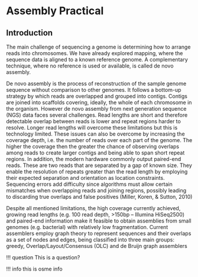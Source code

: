 # Assembly Practical

## Introduction

The main challenge of sequencing a genome is determining how to arrange reads into chromosomes. We have already explored mapping, where the sequence data is aligned to a known reference genome. A complementary technique, where no reference is used or available, is called de novo assembly.

De novo assembly is the process of reconstruction of the sample genome sequence without comparison to other genomes. It follows a bottom-up strategy by which reads are overlapped and grouped into contigs. Contigs are joined into scaffolds covering, ideally, the whole of each chromosome in the organism. However de novo assembly from next generation sequence (NGS) data faces several challenges. Read lengths are short and therefore detectable overlap between reads is lower and repeat regions harder to resolve. Longer read lengths will overcome these limitations but this is technology limited. These issues can also be overcome by increasing the coverage depth, i.e. the number of reads over each part of the genome. The higher the coverage then the greater the chance of observing overlaps among reads to create larger contigs and being able to span short repeat regions. In addition, the modern hardware commonly output paired-end reads. These are two reads that are separated by a gap of known size. They enable the resolution of repeats greater than the read length by employing their expected separation and orientation as location constraints. Sequencing errors add difficulty since algorithms must allow certain mismatches when overlapping reads and joining regions, possibly leading to discarding true overlaps and false positives (Miller, Koren, & Sutton, 2010)

Despite all mentioned limitations, the high coverage currently achieved, growing read lengths (e.g. 100 read depth, >150bp – Illumina HiSeq2500) and paired-end information make it feasible to obtain assemblies from small genomes (e.g. bacterial) with relatively low fragmentation. Current assemblers employ graph theory to represent sequences and their overlaps as a set of nodes and edges, being classified into three main groups: greedy, Overlap/Layout/Consensus (OLC) and de Bruijn graph assemblers


!!! question
    This is a question?

!!! info
    this is osme info